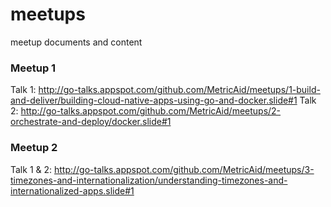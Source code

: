 # meetups
meetup documents and content

### Meetup 1
Talk 1: http://go-talks.appspot.com/github.com/MetricAid/meetups/1-build-and-deliver/building-cloud-native-apps-using-go-and-docker.slide#1
Talk 2: http://go-talks.appspot.com/github.com/MetricAid/meetups/2-orchestrate-and-deploy/docker.slide#1

### Meetup 2
Talk 1 & 2: http://go-talks.appspot.com/github.com/MetricAid/meetups/3-timezones-and-internationalization/understanding-timezones-and-internationalized-apps.slide#1
